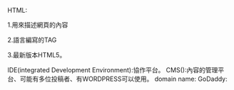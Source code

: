 HTML:


1.用來描述網頁的內容

2.語言編寫的TAG
 
 3.最新版本HTML5。


IDE(integrated Development Environment):協作平台。
CMS():內容的管理平台、可能有多位投稿者、有WORDPRESS可以使用。
domain name:
GoDaddy:
